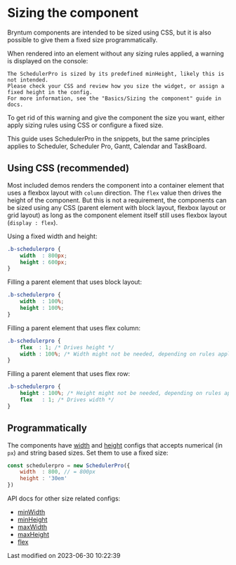 # Sizing the component

Bryntum components are intended to be sized using CSS, but it is also possible to give them a fixed size
programmatically.

When rendered into an element without any sizing rules applied, a warning is displayed on the console:

```text
The SchedulerPro is sized by its predefined minHeight, likely this is not intended.
Please check your CSS and review how you size the widget, or assign a fixed height in the config. 
For more information, see the "Basics/Sizing the component" guide in docs.
```

To get rid of this warning and give the component the size you want, either apply sizing rules using CSS or configure a
fixed size.

<div class="note">

This guide uses SchedulerPro in the snippets, but the same principles applies to Scheduler, Scheduler Pro, Gantt,
Calendar and TaskBoard.

</div>

## Using CSS (recommended)

Most included demos renders the component into a container element that uses a flexbox layout with `column` direction.
The `flex` value then drives the height of the component. But this is not a requirement, the components can be sized
using any CSS (parent element with block layout, flexbox layout or grid layout) as long as the component element itself
still uses flexbox layout (`display : flex`).

Using a fixed width and height:

```css
.b-schedulerpro {
    width  : 800px;
    height : 600px;
}
```

Filling a parent element that uses block layout:

```css
.b-schedulerpro {
    width  : 100%;
    height : 100%;
}
```

Filling a parent element that uses flex column:

```css
.b-schedulerpro {
    flex  : 1; /* Drives height */
    width : 100%; /* Width might not be needed, depending on rules applied to the parent */
}
```

Filling a parent element that uses flex row:

```css
.b-schedulerpro {
    height : 100%; /* Height might not be needed, depending on rules applied to the parent */
    flex   : 1; /* Drives width */
}
```

## Programmatically

The components have [width](#Core/widget/Widget#property-width) and [height](#Core/widget/Widget#property-height)
configs that accepts numerical (in `px`) and string based sizes. Set them to use a fixed size:

```javascript
const schedulerpro = new SchedulerPro({
    width  : 800, // = 800px
    height : '30em'
})
```

API docs for other size related configs:

* [minWidth](#Core/widget/Widget#property-minWidth)
* [minHeight](#Core/widget/Widget#property-minHeight)
* [maxWidth](#Core/widget/Widget#property-maxWidth)
* [maxHeight](#Core/widget/Widget#property-maxHeight)
* [flex](#Core/widget/Widget#property-flex)


<p class="last-modified">Last modified on 2023-06-30 10:22:39</p>